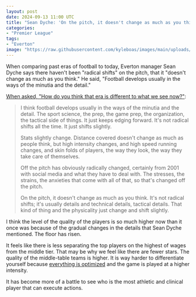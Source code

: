 ```yaml
---
layout: post
date: 2024-09-13 11:00 UTC
title: "Sean Dyche: 'On the pitch, it doesn't change as much as you think'"
categories:
- "Premier League"
tags:
- "Everton"
image: "https://raw.githubusercontent.com/kyleboas/images/main/uploads/2024/09/12/Image-12Sep2024_22:11:24.png"
---
```


When comparing past eras of football to today, Everton manager Sean Dyche says there haven't been "radical shifts" on the pitch, that it "doesn't change as much as you think." He said, "Football develops usually in the ways of the minutia and the detail."

<!---more---> 

[When asked, "How do you think that era is different to what we see now?"](https://www.youtube.com/live/FZJRRjxC5xs?si=WOtHdEaNfR3NieBH): 

> I think football develops usually in the ways of the minutia and the detail. The sport science, the prep, the game prep, the organization, the tactical side of things. It just keeps edging forward. It's not radical shifts all the time. It just shifts slightly. 
> 
> Stats slightly change. Distance covered doesn't change as much as people think, but high intensity changes, and high speed running changes, and skin folds of players, the way they look, the way they take care of themselves. 
> 
> Off the pitch has obviously radically changed, certainly from 2001 with social media and what they have to deal with. The stresses, the strains, the anxieties that come with all of that, so that's changed off the pitch.
> 
> On the pitch, it doesn't change as much as you think. It's not radical shifts; it's usually details and technical details, tactical details. That kind of thing and the physicality just change and shift slightly.

I think the level of the quality of the players is so much higher now than it once was because of the gradual changes in the details that Sean Dyche mentioned. The floor has risen. 

It feels like there is less separating the top players on the highest of wages from the middle tier. That may be why we feel like there are fewer stars. The quality of the middle-table teams is higher. It is way harder to differentiate yourself because [everything is optimized](https://tacticsjournal.com/2024/09/12/avoiding-the-spectacular/) and the game is played at a higher intensity.

It has become more of a battle to see who is the most athletic and clinical player that can execute actions.